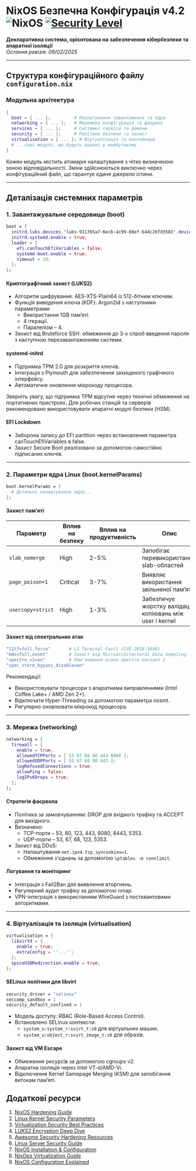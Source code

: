 # NixOS Безпечна Конфігурація v4.2 ![NixOS](https://img.shields.io/badge/NixOS-24.11-blue.svg) [![Security Level](https://img.shields.io/badge/SECURITY-Paranoic-red)](https://nixos.org/security)

**Декларативна система, орієнтована на забезпечення кібербезпеки та апаратної ізоляції**  
*Остання ревізія: 09/02/2025*

---

## Структура конфігураційного файлу `configuration.nix`

### Модульна архітектура
```nix
{
  boot = { ... };         # Налаштування завантаження та ядра
  networking = { ... };   # Мережева конфігурація та фаєрвол
  services = { ... };     # Системні сервіси та демони
  security = { ... };     # Політики безпеки та захист
  virtualisation = { ... }; # Віртуалізація та контейнери
  # ...інші модулі, що будуть додані у майбутньому
}
```
Кожен модуль містить атомарні налаштування з чітко визначеною зоною відповідальності. Зміни здійснюються виключно через конфігураційний файл, що гарантує єдине джерело істини.

---

## Деталізація системних параметрів

### 1. Завантажувальне середовище (boot)
```nix
boot = {
  initrd.luks.devices."luks-911765a7-6ecb-4c99-88ef-b44c26fd3583".device = "/dev/disk/by-uuid/911765a7-6ecb-4c99-88ef-b44c26fd3583";
  initrd.systemd.enable = true;
  loader = {
    efi.canTouchEfiVariables = false;
    systemd-boot.enable = true;
    timeout = 10;
  };
};
```

#### Криптографічний захист (LUKS2)
- Алгоритм шифрування: AES-XTS-Plain64 із 512-бітним ключем.
- Функція виведення ключа (KDF): Argon2id з наступними параметрами:
  - Використання 1GB пам’яті.
  - 4 ітерації.
  - Паралелізм – 4.
- Захист від Bruteforce SSH: обмеження до 3-х спроб введення пароля з наступною перезавантаженням системи.

#### systemd-initrd 
- Підтримка TPM 2.0 для розкриття ключів.
- Інтеграція з Plymouth для забезпечення захищеного графічного інтерфейсу.
- Автоматичне оновлення мікрокоду процесора.

Зверніть увагу, що підтримка TPM відсутня через технічні обмеження на портативних пристроях. Для робочих станцій та серверів рекомендовано використовувати апаратні модулі безпеки (HSM).

#### EFI Lockdown
- Заборона запису до EFI partition через встановлення параметра canTouchEfiVariables в false.
- Захист Secure Boot реалізовано за допомогою самостійно підписаних ключів.

---

### 2. Параметри ядра Linux (boot.kernelParams)
```nix
boot.kernelParams = [
  # Детальні налаштування ядра...
];
```

#### Захист пам'яті
| Параметр           | Вплив на безпеку | Вплив на продуктивність | Опис                                             |
|--------------------|------------------|-------------------------|--------------------------------------------------|
| `slab_nomerge`     | High             | 2-5%                    | Запобігає перевикористанню slab-областей         |
| `page_poison=1`    | Critical         | 3-7%                    | Виявляє використання звільненої пам’яті          |
| `usercopy=strict`  | High             | 1-3%                    | Забезпечує жорстку валідацію копіювань між user і kernel |

#### Захист від спектральних атак
```nix
"l1tf=full,force"       # L1 Terminal Fault (CVE-2018-3646)
"mds=full,nosmt"        # Захист від Microarchitectural Data Sampling 
"spectre_v2=on"         # Пом'якшення атаки Spectre Variant 2
"spec_store_bypass_disable=on"
```
Рекомендації:
- Використовувати процесори з апаратними виправленнями (Intel Coffee Lake+ / AMD Zen 2+).
- Відключати Hyper-Threading за допомогою параметра nosmt.
- Регулярно оновлювати мікрокод процесора.

---

### 3. Мережа (networking)
```nix
networking = {
  firewall = {
    enable = true;
    allowedTCPPorts = [ 53 67 68 80 443 8080 ];
    allowedUDPPorts = [ 53 67 68 80 443 ];
    logRefusedConnections = true;
    allowPing = false;
    logIPv6Drops = true;
  };
};
```

#### Стратегія фаєрвола
- Політика за замовчуванням: DROP для вхідного трафіку та ACCEPT для вихідного.
- Визначено: 
  - TCP-порти – 53, 80, 123, 443, 8080, 8443, 5353.
  - UDP-порти – 53, 67, 68, 123, 5353.
- Захист від DDoS:
  - Налаштування `net.ipv4.tcp_syncookies=1`.
  - Обмеження з'єднань за допомогою `iptables -m connlimit`.

#### Логування та моніторинг
- Інтеграція з Fail2Ban для виявлення вторгнень.
- Регулярний аудит трафіку за допомогою nmap.
- VPN-інтеграція з використанням WireGuard з постквантовими алгоритмами.

---

### 4. Віртуалізація та ізоляція (virtualisation)
```nix
virtualisation = {
  libvirtd = {
    enable = true;
    extraConfig = ''...'';
  };
  spiceUSBRedirection.enable = true;
};
```

#### SELinux політики для libvirt
```nix
security_driver = "selinux"
seccomp_sandbox = 1
security_default_confined = 1
```
- Модель доступу: RBAC (Role-Based Access Control).
- Встановлено SELinux контексти:
  - `system_u:system_r:svirt_t:s0` для віртуальних машин.
  - `system_u:object_r:svirt_image_t:s0` для образів.

#### Захист від VM Escape
- Обмеження ресурсів за допомогою cgroups v2.
- Апаратна ізоляція через Intel VT-d/AMD-Vi.
- Відключення Kernel Samepage Merging (KSM) для запобігання витокам пам’яті.

## Додаткові ресурси
1. [NixOS Hardening Guide](https://nixos.wiki/wiki/Hardening)
2. [Linux Kernel Security Parameters](https://kernsec.org/wiki/index.php/Kernel_Self_Protection_Project)
3. [Virtualization Security Best Practices](https://libvirt.org/docs.html)
4. [LUKS2 Encryption Deep Dive](https://gitlab.com/cryptsetup/cryptsetup/-/wikis/FrequentlyAskedQuestions)
5. [Awesome Security Hardening Resources](https://github.com/decalage2/awesome-security-hardening)
6. [Linux Server Security Guide](https://github.com/imthenachoman/How-To-Secure-A-Linux-Server)
7. [NixOS Installation & Configuration](https://github.com/titanknis/Nixos-Installation-Guide)
8. [NixOps Virtualization Guide](https://nixos.wiki/wiki/NixOps/Virtualization)
9. [NixOS Configuration Explained](https://christitus.com/nixos-explained/)
